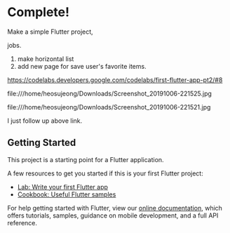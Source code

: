 # Complete!



Make a simple Flutter project, 

jobs.
1. make horizontal list
2. add new page for save user's favorite items.

https://codelabs.developers.google.com/codelabs/first-flutter-app-pt2/#8

file:///home/heosujeong/Downloads/Screenshot_20191006-221525.jpg


file:///home/heosujeong/Downloads/Screenshot_20191006-221521.jpg


I just follow up above link.




## Getting Started

This project is a starting point for a Flutter application.

A few resources to get you started if this is your first Flutter project:

- [Lab: Write your first Flutter app](https://flutter.dev/docs/get-started/codelab)
- [Cookbook: Useful Flutter samples](https://flutter.dev/docs/cookbook)

For help getting started with Flutter, view our
[online documentation](https://flutter.dev/docs), which offers tutorials,
samples, guidance on mobile development, and a full API reference.
